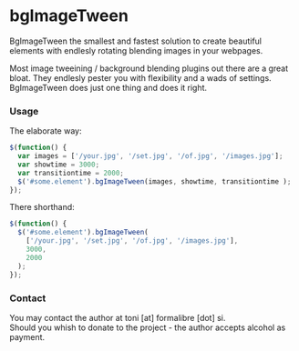bgImageTween
============

BgImageTween the smallest and fastest solution to create beautiful elements with endlesly rotating blending images in your webpages.

Most image tweeining / background blending plugins out there are a great bloat. They endlesly pester you with flexibility and a wads of settings. BgImageTween does just one thing and does it right.

### Usage

The elaborate way:

```javascript
$(function() {
  var images = ['/your.jpg', '/set.jpg', '/of.jpg', '/images.jpg'];
  var showtime = 3000;
  var transitiontime = 2000;
  $('#some.element').bgImageTween(images, showtime, transitiontime );
});
```

There shorthand:

```javascript
$(function() {
  $('#some.element').bgImageTween(
    ['/your.jpg', '/set.jpg', '/of.jpg', '/images.jpg'],
    3000,
    2000
  );
});
```

### Contact
You may contact the author at toni [at] formalibre [dot] si.  
Should you whish to donate to the project - the author accepts alcohol as payment.
